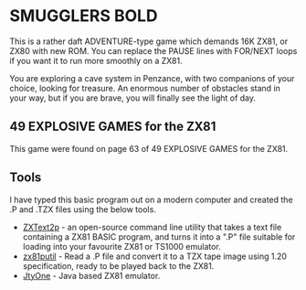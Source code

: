 # SMUGGLERS BOLD

This is a rather daft ADVENTURE-type game which demands 16K ZX81, or ZX80 with new ROM. You can replace the PAUSE lines with FOR/NEXT loops if you want it to run more smoothly on a ZX81.

You are exploring a cave system in Penzance, with two companions of your choice, looking for treasure. An enormous number of obstacles stand in your way, but if you are brave, you will finally see the light of day.


## 49 EXPLOSIVE GAMES for the ZX81
This game were found on page 63 of 49 EXPLOSIVE GAMES for the ZX81.

## Tools
I have typed this basic program out on a modern computer and created the .P and .TZX files using the below tools.
* [ZXText2p](http://freestuff.grok.co.uk/zxtext2p/index.html) - an open-source command line utility that takes a text file containing a ZX81 BASIC program, and turns it into a ".P" file suitable for loading into your favourite ZX81 or TS1000 emulator.
* [zx81putil](https://github.com/mcleod-ideafix/zx81putil) - Read a .P file and convert it to a TZX tape image using 1.20 specification, ready to be played back to the ZX81.
* [JtyOne](http://www.zx81stuff.org.uk/zx81/jtyone.html) - Java based ZX81 emulator.

